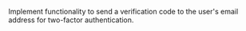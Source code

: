 Implement functionality to send a verification code to the user's email address for two-factor authentication.
